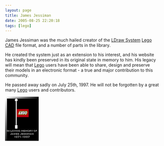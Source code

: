 ```yaml
---
layout: page
title: James Jessiman
date: 2005-08-25 22:20:18
tags: [lego]
---
```

James Jessiman was the much hailed creator of the [LDraw System](/wiki/ldraw_system.html "The primary system for CAD representation of Lego parts") [Lego](/wiki/lego.html "The best known construction toy") [CAD](/wiki/cad.html "Computer Aided Design") file format, and a number of parts in the library.

He created the system just as an extension to his interest, and his website has kindly been preserved in its original state in memory to him. His legacy will mean that [Lego](/wiki/lego.html "The best known construction toy") users have been able to share, design and preserve their models in an electronic format - a true and major contribution to this community.

He passed away sadly on July 25th, 1997. He will not be forgotten by a great many [Lego](/wiki/lego.html "The best known construction toy") users and contributors.

[![James Jessiman memorial](/galleries/gallery-1-common-images/40-memorial4.png)](http://www.ldraw.org/modules.php?op=modload&name=News&file=article&sid=222)
